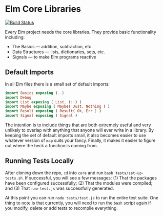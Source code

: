 # Elm Core Libraries

[![Build Status](https://travis-ci.org/elm-lang/core.svg?branch=master)](https://travis-ci.org/elm-lang/core)

Every Elm project needs the core libraries. They provide basic functionality including:

  * The Basics &mdash; addition, subtraction, etc.
  * Data Structures &mdash; lists, dictionaries, sets, etc.
  * Signals &mdash; to make Elm programs reactive


## Default Imports

In all Elm files there is a small set of default imports:

```elm
import Basics exposing (..)
import Debug
import List exposing ( List, (::) )
import Maybe exposing ( Maybe( Just, Nothing ) )
import Result exposing ( Result( Ok, Err ) )
import Signal exposing ( Signal )
```

The intention is to include things that are both extremely useful and very
unlikely to overlap with anything that anyone will ever write in a library.
By keeping the set of default imports small, it also becomes easier to use
whatever version of `map` suits your fancy. Finally, it makes it easier to
figure out where the heck a function is coming from.

## Running Tests Locally

After cloning down the repo, `cd` into `core` and run `bash tests/set-up-tests.sh`.
If successful, you will see a few messages: (1) That the packages have been
configured successfully; (2) That the modules were compiled; and (3) That
`raw-test.js` was successfully generated.

At this point you can run `node tests/test.js` to run the entire test suite.
One thing to note is that currently, you will need to run the `bash` script
again if you modify, delete or add tests to recompile everything.
